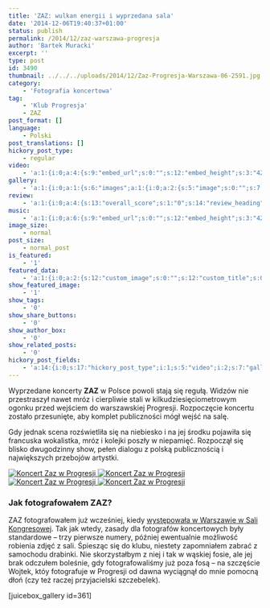 ```yaml
---
title: 'ZAZ: wulkan energii i wyprzedana sala'
date: '2014-12-06T19:40:37+01:00'
status: publish
permalink: /2014/12/zaz-warszawa-progresja
author: 'Bartek Muracki'
excerpt: ''
type: post
id: 3490
thumbnail: ../../../uploads/2014/12/Zaz-Progresja-Warszawa-06-2591.jpg
category:
    - 'Fotografia koncertowa'
tag:
    - 'Klub Progresja'
    - ZAZ
post_format: []
language:
    - Polski
post_translations: []
hickory_post_type:
    - regular
video:
    - 'a:1:{i:0;a:4:{s:9:"embed_url";s:0:"";s:12:"embed_height";s:3:"420";s:15:"self_hosted_url";s:0:"";s:18:"self_hosted_height";s:3:"420";}}'
gallery:
    - 'a:1:{i:0;a:1:{s:6:"images";a:1:{i:0;a:2:{s:5:"image";s:0:"";s:7:"caption";s:0:"";}}}}'
review:
    - 'a:1:{i:0;a:4:{s:13:"overall_score";s:1:"0";s:14:"review_heading";s:0:"";s:12:"summary_text";s:0:"";s:8:"criteria";a:1:{i:0;a:2:{s:4:"name";s:0:"";s:5:"score";s:1:"0";}}}}'
music:
    - 'a:1:{i:0;a:6:{s:9:"embed_url";s:0:"";s:12:"embed_height";s:3:"420";s:16:"soundcloud_embed";s:0:"";s:33:"soundcloud_include_featured_image";s:1:"0";s:13:"spotify_embed";s:0:"";s:30:"spotify_include_featured_image";s:1:"0";}}'
image_size:
    - normal
post_size:
    - normal_post
is_featured:
    - '1'
featured_data:
    - 'a:1:{i:0;a:2:{s:12:"custom_image";s:0:"";s:12:"custom_title";s:0:"";}}'
show_featured_image:
    - '1'
show_tags:
    - '0'
show_share_buttons:
    - '0'
show_author_box:
    - '0'
show_related_posts:
    - '0'
hickory_post_fields:
    - 'a:14:{i:0;s:17:"hickory_post_type";i:1;s:5:"video";i:2;s:7:"gallery";i:3;s:6:"review";i:4;s:5:"music";i:5;s:10:"image_size";i:6;s:9:"post_size";i:7;s:11:"is_featured";i:8;s:13:"featured_data";i:9;s:19:"show_featured_image";i:10;s:9:"show_tags";i:11;s:18:"show_share_buttons";i:12;s:15:"show_author_box";i:13;s:18:"show_related_posts";}'
---
```

Wyprzedane koncerty **ZAZ** w Polsce powoli stają się regułą. Widzów nie przestraszył nawet mróz i cierpliwie stali w kilkudziesięciometrowym ogonku przed wejściem do warszawskiej Progresji. Rozpoczęcie koncertu zostało przesunięte, aby komplet publiczności mógł wejść na salę.

Gdy jednak scena rozświetliła się na niebiesko i na jej środku pojawiła się francuska wokalistka, mróz i kolejki poszły w niepamięć. Rozpoczął się blisko dwugodzinny show, pełen dialogu z polską publicznością i największych przebojów artystki.

[![Koncert Zaz w Progresji](http://music.bartekmuracki.com/wp-content/uploads/2014/12/Zaz-Progresja-Warszawa-06-2591.jpg)  ](http://photos.music.bartekmuracki.com/fotografia-koncertowa/361/ZAZ-Progresja/#1) [![Koncert Zaz w Progresji](http://music.bartekmuracki.com/wp-content/uploads/2014/12/Zaz-Progresja-Warszawa-12-2699.jpg)  ](http://photos.music.bartekmuracki.com/fotografia-koncertowa/361/ZAZ-Progresja/#1) [![Koncert Zaz w Progresji](http://music.bartekmuracki.com/wp-content/uploads/2014/12/Zaz-Progresja-Warszawa-17-2812.jpg)  ](http://photos.music.bartekmuracki.com/fotografia-koncertowa/361/ZAZ-Progresja/#1) [![Koncert Zaz w Progresji](http://music.bartekmuracki.com/wp-content/uploads/2014/12/Zaz-Progresja-Warszawa-18-2718.jpg)](http://photos.music.bartekmuracki.com/fotografia-koncertowa/361/ZAZ-Progresja/#1)

### Jak fotografowałem ZAZ?

ZAZ fotografowałem już wcześniej, kiedy [występowała w Warszawie w Sali Kongresowej](http://music.bartekmuracki.com/2012/06/zaz-2/ "ZAZ"). Tak jak wtedy, zasady dla fotografów koncertowych były standardowe – trzy pierwsze numery, później ewentualnie możliwość robienia zdjęć z sali. Śpiesząc się do klubu, niestety zapomniałem zabrać z samochodu drabinki. Nie skorzystałbym z niej i tak w wąskiej fosie, ale jej brak odczułem boleśnie, gdy fotografowaliśmy już poza fosą – na szczęście Wojtek, któy fotografuje w Progresji od dawna wyciągnął do mnie pomocną dłoń (czy też raczej przyjacielski szczebelek).

\[juicebox\_gallery id=361\]